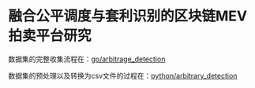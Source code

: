 # 融合公平调度与套利识别的区块链MEV拍卖平台研究

数据集的完整收集流程在：[go/arbitrage_detection](https://github.com/liushunkkk/graduation_thesis/tree/master/go/arbitrage_detection)

数据集的预处理以及转换为csv文件的过程在：[python/arbitrary_detection](https://github.com/liushunkkk/graduation_thesis/tree/master/python/arbitrary_detection)
